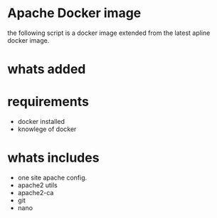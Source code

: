 # Apache Docker image
the following script is a docker image extended from the latest apline docker image.

# whats added



# requirements
 * docker installed
 * knowlege of docker

# whats includes
 
 * one site apache config.
 * apache2 utils
 * apache2-ca
 * git
 * nano

